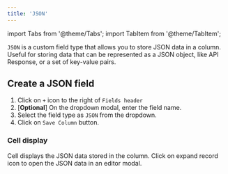 ```yaml
---
title: 'JSON'
---
```

import Tabs from '@theme/Tabs';
import TabItem from '@theme/TabItem';

`JSON` is a custom field type that allows you to store JSON data in a column. Useful for storing data that can be represented as a JSON object, like API Response, or a set of key-value pairs.

## Create a JSON field
1. Click on `+` icon to the right of `Fields header`
2. [**Optional**] On the dropdown modal, enter the field name.
3. Select the field type as `JSON` from the dropdown.
4. Click on `Save Column` button.

### Cell display
Cell displays the JSON data stored in the column. Click on expand record icon to open the JSON data in an editor modal.

